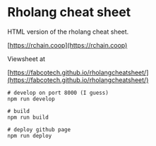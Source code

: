 # Rholang cheat sheet

HTML version of the rholang cheat sheet.

[https://rchain.coop](https://rchain.coop)

Viewsheet at

[https://fabcotech.github.io/rholangcheatsheet/](https://fabcotech.github.io/rholangcheatsheet/)

```
# develop on port 8000 (I guess)
npm run develop

# build
npm run build

# deploy github page
npm run deploy
```
